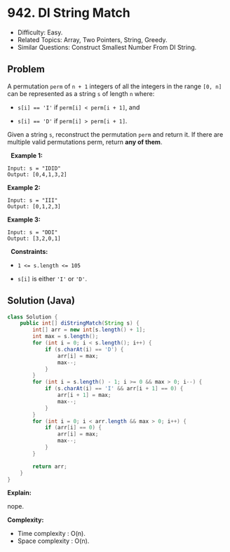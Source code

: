 # 942. DI String Match

- Difficulty: Easy.
- Related Topics: Array, Two Pointers, String, Greedy.
- Similar Questions: Construct Smallest Number From DI String.

## Problem

A permutation ```perm``` of ```n + 1``` integers of all the integers in the range ```[0, n]``` can be represented as a string ```s``` of length ```n``` where:


	
- ```s[i] == 'I'``` if ```perm[i] < perm[i + 1]```, and
	
- ```s[i] == 'D'``` if ```perm[i] > perm[i + 1]```.


Given a string ```s```, reconstruct the permutation ```perm``` and return it. If there are multiple valid permutations perm, return **any of them**.

 
**Example 1:**
```
Input: s = "IDID"
Output: [0,4,1,3,2]
```

**Example 2:**
```
Input: s = "III"
Output: [0,1,2,3]
```

**Example 3:**
```
Input: s = "DDI"
Output: [3,2,0,1]
```
 
**Constraints:**


	
- ```1 <= s.length <= 105```
	
- ```s[i]``` is either ```'I'``` or ```'D'```.



## Solution (Java)

```java
class Solution {
    public int[] diStringMatch(String s) {
        int[] arr = new int[s.length() + 1];
        int max = s.length();
        for (int i = 0; i < s.length(); i++) {
            if (s.charAt(i) == 'D') {
                arr[i] = max;
                max--;
            }
        }
        for (int i = s.length() - 1; i >= 0 && max > 0; i--) {
            if (s.charAt(i) == 'I' && arr[i + 1] == 0) {
                arr[i + 1] = max;
                max--;
            }
        }
        for (int i = 0; i < arr.length && max > 0; i++) {
            if (arr[i] == 0) {
                arr[i] = max;
                max--;
            }
        }

        return arr;
    }
}
```

**Explain:**

nope.

**Complexity:**

* Time complexity : O(n).
* Space complexity : O(n).
